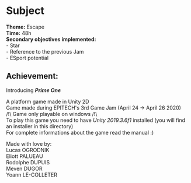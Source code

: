 # Subject

**Theme:** Escape  
**Time:** 48h  
**Secondary objectives implemented:**  
    - Star  
    - Reference to the previous Jam  
    - ESport potential  

## Achievement:  
  
Introducing ***Prime One***  
  
A platform game made in Unity 2D  
Game made during EPITECH's 3rd Game Jam (April 24 -> April 26 2020)  
/!\ Game only playable on windows /!\  
To play this game you need to have *Unity 2019.3.6f1* installed (you will find an installer in this directory)  
For complete informations about the game read the manual :)  
  
Made with love by:    
Lucas OGRODNIK  
Eliott PALUEAU  
Rodolphe DUPUIS  
Meven DUGOR  
Yoann LE-COLLETER
